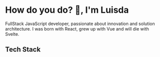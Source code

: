 <h1>How do you do? 🤝, I'm Luisda</h1>
<p>FullStack JavaScript developer, passionate about innovation and solution architecture. I was born with React, grew up with Vue and will die with Svelte.</p>

<h2> Tech Stack</h2>

<!--
**luisdavidcolina/luisdavidcolina** is a ✨ _special_ ✨ repository because its `README.md` (this file) appears on your GitHub profile.

Here are some ideas to get you started:

- 🔭 I’m currently working on ...
- 🌱 I’m currently learning ...
- 👯 I’m looking to collaborate on ...
- 🤔 I’m looking for help with ...
- 💬 Ask me about ...
- 📫 How to reach me: ...
- 😄 Pronouns: ...
- ⚡ Fun fact: ...
-->
